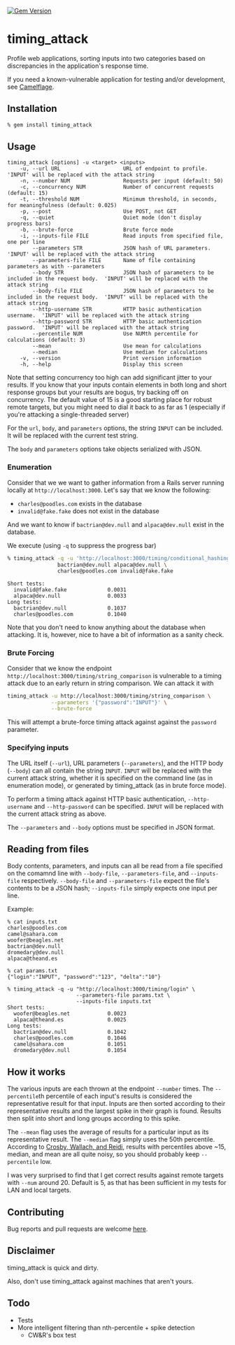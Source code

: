 [![Gem Version](https://badge.fury.io/rb/timing_attack.svg)](http://badge.fury.io/rb/timing_attack)
# timing_attack

Profile web applications, sorting inputs into two categories based on
discrepancies in the application's response time.

If you need a known-vulnerable application for testing and/or development, see
[Camelflage](https://github.com/ffleming/camelflage).

## Installation

```bash
% gem install timing_attack
```

## Usage

```
timing_attack [options] -u <target> <inputs>
    -u, --url URL                    URL of endpoint to profile.  'INPUT' will be replaced with the attack string
    -n, --number NUM                 Requests per input (default: 50)
    -c, --concurrency NUM            Number of concurrent requests (default: 15)
    -t, --threshold NUM              Minimum threshold, in seconds, for meaningfulness (default: 0.025)
    -p, --post                       Use POST, not GET
    -q, --quiet                      Quiet mode (don't display progress bars)
    -b, --brute-force                Brute force mode
    -i, --inputs-file FILE           Read inputs from specified file, one per line
        --parameters STR             JSON hash of URL parameters.  'INPUT' will be replaced with the attack string
        --parameters-file FILE       Name of file containing parameters as with --parameters
        --body STR                   JSON hash of parameters to be included in the request body.  'INPUT' will be replaced with the attack string
        --body-file FILE             JSON hash of parameters to be included in the request body.  'INPUT' will be replaced with the attack string
        --http-username STR          HTTP basic authentication username.  'INPUT' will be replaced with the attack string
        --http-password STR          HTTP basic authentication password.  'INPUT' will be replaced with the attack string
        --percentile NUM             Use NUMth percentile for calculations (default: 3)
        --mean                       Use mean for calculations
        --median                     Use median for calculations
    -v, --version                    Print version information
    -h, --help                       Display this screen
```

Note that setting concurrency too high can add significant jitter to your results.  If you know that your inputs contain elements in both long and short response groups but your results are bogus, try backing off on concurrency.  The default value of 15 is a good starting place for robust remote targets, but you might need to dial it back to as far as 1 (especially if you're attacking a single-threaded server)

For the `url`, `body`, and `parameters` options, the string `INPUT` can be included.  It will be replaced with the current test string.

The `body` and `parameters` options take objects serialized with JSON.

### Enumeration

Consider that we we want to gather information from a Rails server running
locally at `http://localhost:3000`.  Let's say that we know the following:
* `charles@poodles.com` exists in the database
* `invalid@fake.fake` does not exist in the database

And we want to know if `bactrian@dev.null` and `alpaca@dev.null` exist in
the database.

We execute (using `-q` to suppress the progress bar)
```bash
% timing_attack -q -u 'http://localhost:3000/timing/conditional_hashing?login=INPUT&password=123' \
                bactrian@dev.null alpaca@dev.null \
                charles@poodles.com invalid@fake.fake
```
```
Short tests:
  invalid@fake.fake             0.0031
  alpaca@dev.null               0.0033
Long tests:
  bactrian@dev.null             0.1037
  charles@poodles.com           0.1040
```

Note that you don't need to know anything about the database when attacking.  It
is, however, nice to have a bit of information as a sanity check.

### Brute Forcing

Consider that we know the endpoint
`http://localhost:3000/timing/string_comparison` is vulnerable to a timing
attack due to an early return in string comparison.  We can attack it with
```bash
timing_attack -u http://localhost:3000/timing/string_comparison \
              --parameters '{"password":"INPUT"}' \
              --brute-force
```
This will attempt a brute-force timing attack against against the `password`
parameter.

### Specifying inputs
The URL itself (`--url`), URL parameters (`--parameters`), and the HTTP body
(`--body`) can all contain the string `INPUT`.  `INPUT` will be replaced with
the current attack string, whether it is specified on the command line (as in
enumeration mode), or generated by timing_attack (as in brute force mode).

To perform a timing attack against HTTP basic authentication, `--http-username`
and `--http-password` can be specified.  `INPUT` will be replaced with the
current attack string as above.

The `--parameters` and `--body` options must be specified in JSON format.

## Reading from files

Body contents, parameters, and inputs can all be read from a file specified on
the comamnd line with `--body-file`, `--parameters-file`, and `--inputs-file`
respectively.  `--body-file` and `--parameters-file` expect the file's contents
to be a JSON hash; `--inputs-file` simply expects one input per line.

Example:
```
% cat inputs.txt
charles@poodles.com
camel@sahara.com
woofer@beagles.net
bactrian@dev.null
dromedary@dev.null
alpaca@theand.es
```
```
% cat params.txt
{"login":"INPUT", "password":"123", "delta":"10"}
```
```
% timing_attack -q -u "http://localhost:3000/timing/login" \
                      --parameters-file params.txt \
                      --inputs-file inputs.txt
Short tests:
  woofer@beagles.net            0.0023
  alpaca@theand.es              0.0025
Long tests:
  bactrian@dev.null             0.1042
  charles@poodles.com           0.1046
  camel@sahara.com              0.1051
  dromedary@dev.null            0.1054
```

## How it works

The various inputs are each thrown at the endpoint `--number` times.  The
`--percentile`th percentile of each input's results is considered the
representative result for that input.  Inputs are then sorted according to
their representative results and the largest spike in their graph is found.
Results then split into short and long groups according to this spike.

The `--mean` flag uses the average of results for a particular input as its
representative result.  The `--median` flag simply uses the 50th percentile.
According to [Crosby, Wallach, and
Reidi](https://www.cs.rice.edu/~dwallach/pub/crosby-timing2009.pdf), results
with percentiles above ~15, median, and mean are all quite noisy, so you should
probably keep `--percentile` low.

I was very surprised to find that I get correct results against remote targets
with `--num` around 20.  Default is 5, as that has been sufficient in my tests
for LAN and local targets.

## Contributing

Bug reports and pull requests are welcome [here](https://github.com/ffleming/timing_attack).

## Disclaimer

timing_attack is quick and dirty.

Also, don't use timing_attack against machines that aren't yours.

## Todo
* Tests
* More intelligent filtering than nth-percentile + spike detection
  * CW&R's box test
